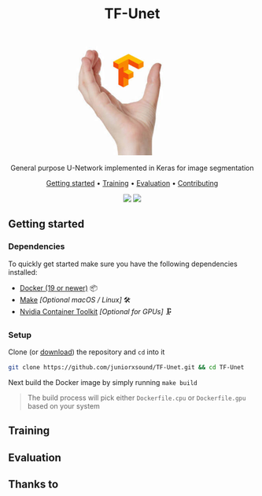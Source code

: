 <div align="center">
    <h1>TF-Unet</h1>
    <img href="#" src="./samples/u.jpg" />
    <p>General purpose U-Network implemented in Keras for image segmentation</p>
    <p>
        <a href="#getting-started">Getting started</a> •
        <a href="#training">Training</a> •
        <a href="#evaluation">Evaluation</a> •
        <a href="#contributing">Contributing</a>
    </p>
    <img src="https://travis-ci.com/juniorxsound/TF-Unet.svg?token=ztzi6EexNpaHGeSp1q8W&branch=master" />
    <img src="https://img.shields.io/badge/python-3.6-blue.svg" />
</div>

## Getting started

### Dependencies
To quickly get started make sure you have the following dependencies installed:
- [Docker (19 or newer)](https://docs.docker.com/install/) 📦
- [Make](https://www.gnu.org/software/make/) *[Optional macOS / Linux]* 🛠
- [Nvidia Container Toolkit](https://github.com/NVIDIA/nvidia-docker#quickstart) *[Optional for GPUs]* 🗜
</ul>

### Setup
Clone (or [download](https://github.com/juniorxsound/TF-Unet/archive/master.zip)) the repository and `cd` into it
```sh
git clone https://github.com/juniorxsound/TF-Unet.git && cd TF-Unet
```
Next build the Docker image by simply running `make build`
> The build process will pick either `Dockerfile.cpu` or `Dockerfile.gpu` based on your system

## Training

## Evaluation

## Thanks to